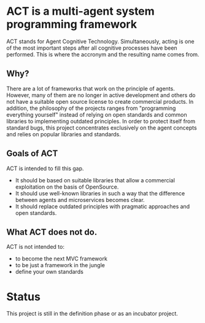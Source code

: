 # ACT is a multi-agent system programming framework 

ACT stands for Agent Cognitive Technology. Simultaneously, acting is one of the most important steps after all cognitive processes have been performed. This is where the accronym and the resulting name comes from.

## Why?
There are a lot of frameworks that work on the principle of agents. However, many of them are no longer in active development and others do not have a suitable open source license to create commercial products. In addition, the philosophy of the projects ranges from "programming everything yourself" instead of relying on open standards and common libraries to implementing outdated principles. In order to protect itself from standard bugs, this project concentrates exclusively on the agent concepts and relies on popular libraries and standards. 

## Goals of ACT
ACT is intended to fill this gap. 
 - It should be based on suitable libraries that allow a commercial exploitation on the basis of OpenSource. 
 - It should use well-known libraries in such a way that the difference between agents and microservices becomes clear. 
 - It should replace outdated principles with pragmatic approaches and open standards. 

## What ACT does not do.
ACT is not intended to: 
 - to become the next MVC framework
 - to be just a framework in the jungle
 - define your own standards

# Status
This project is still in the definition phase or as an incubator project.
